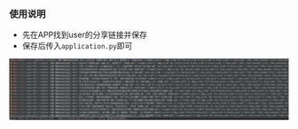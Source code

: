 ### 使用说明
* 先在APP找到user的分享链接并保存
* 保存后传入`application.py`即可

![image](https://github.com/yangshimin/markdown-img/raw/master/%E6%8A%96%E9%9F%B3.png)